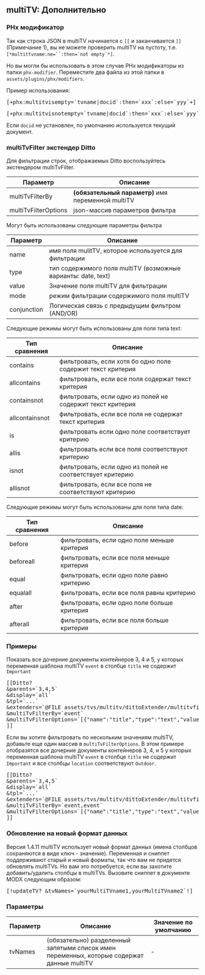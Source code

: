 
<meta http-equiv="Content-Type" content="text/html; charset=utf-8">
<h2>multiTV: Дополнительно</h2>

<h3 class="sub-header text-bold"><a id="1193"></a>PHx модификатор</h3>
<div class="well"><p>Так как строка JSON в multiTV начинается с <code>[[</code> и заканчивается <code>]]</code> (Примечание 1), вы не можете проверить multiTV на пустоту, т.е. <code>[*multittvname:ne=``:then=`not empty`*]</code>.</p>
<p>Но вы могли бы использовать в этом случае PHx модификаторы из папки <code>phx-modifier</code>. Переместите два файла из этой папки в <code>assets/plugins/phx/modifiers</code>.</p>
<p><span class="text-bold">Пример использования:</span></p>
<pre class="brush: html;">[+phx:multitvisempty=`tvname|docid`:then=`xxx`:else=`yyy`+]</pre>
<pre class="brush: html;">[+phx:multitvisnotempty=`tvname|docid`:then=`xxx`:else=`yyy`+]</pre>
<p>Если <code>docid</code> не установлен, по умолчанию используется текущий документ.</p></div>
<h3 class="sub-header text-bold"><a id="1194"></a>multiTvFilter экстендер Ditto</h3>
<div class="well"><p>Для фильтрации строк, отображаемых Ditto воспользуйтесь экстендером multiTvFilter.</p>
<div class="flip-scroll">
<table class="table table-bordered table-vcenter flip-content">
<thead class="flip-content bordered-palegreen">
<tr><th>Параметр</th><th>Описание</th></tr>
</thead>
<tbody>
<tr>
<td>multiTvFilterBy</td>
<td><b>(обязательный параметр)</b> имя переменной multiTV</td>
</tr>
<tr>
<td>multiTvFilterOptions</td>
<td>json-массив параметров фильтра</td>
</tr>
</tbody>
</table>
</div>
<p>Могут быть использованы следующие параметры фильтра</p>
<div class="flip-scroll">
<table class="table table-bordered table-vcenter flip-content">
<thead class="flip-content bordered-palegreen">
<tr><th>Параметр</th><th>Описание</th></tr>
</thead>
<tbody>
<tr>
<td>name</td>
<td>имя поля mulitTV, которое используется для фильтрации</td>
</tr>
<tr>
<td>type</td>
<td>тип содержимого поля multiTV (возможные варианты: date, text)</td>
</tr>
<tr>
<td>value</td>
<td>Значение поля multiTV для фильтрации</td>
</tr>
<tr>
<td>mode</td>
<td>режим фильтрации содержимого поля multiTV</td>
</tr>
<tr>
<td>conjunction</td>
<td>Логическая связь с предыдущим фильтром (AND/OR)</td>
</tr>
</tbody>
</table>
</div>
<p>Следующие режимы могут быть использованы для поля типа <span class="text-bold">text</span>:</p>
<div class="flip-scroll">
<table class="table table-bordered table-vcenter flip-content">
<thead class="flip-content bordered-palegreen">
<tr><th>Тип сравнения</th><th>Описание</th></tr>
</thead>
<tbody>
<tr>
<td>contains</td>
<td>фильтровать, если хотя бо одно поле содержит текст критерия</td>
</tr>
<tr>
<td>allcontains</td>
<td>фильтровать, если все поля содержат текст критерия</td>
</tr>
<tr>
<td>containsnot</td>
<td>фильтровать, если одно из полей не содержит текст критерия</td>
</tr>
<tr>
<td>allcontainsnot</td>
<td>фильтровать, если все поля не содержат текст критерия</td>
</tr>
<tr>
<td>is</td>
<td>фильтровать если одно поле соответствует критерию</td>
</tr>
<tr>
<td>allis</td>
<td>фильтровать если все поля соответствуют критерию</td>
</tr>
<tr>
<td>isnot</td>
<td>фильтровать, если одно из полей не соответствует критерию</td>
</tr>
<tr>
<td>allisnot</td>
<td>фильтровать, если все поля не соответствуют критерию</td>
</tr>
</tbody>
</table>
</div>
<p>Следующие режимы могут быть использованы для поля типа <span class="text-bold">date</span>:</p>
<div class="flip-scroll">
<table class="table table-bordered table-vcenter flip-content">
<thead class="flip-content bordered-palegreen">
<tr><th>Тип сравнения</th><th>Описание</th></tr>
</thead>
<tbody>
<tr>
<td>before</td>
<td>фильтровать, если одно поле меньше критерия</td>
</tr>
<tr>
<td>beforeall</td>
<td>фильтровать, если все поля меньше критерия</td>
</tr>
<tr>
<td>equal</td>
<td>фильтровать, если одно поле равно критерию</td>
</tr>
<tr>
<td>equalall</td>
<td>фильтровать, если все поля равны критерию</td>
</tr>
<tr>
<td>after</td>
<td>фильтровать, если одно поле больше критерия</td>
</tr>
<tr>
<td>afterall</td>
<td>фильтровать, если все поля больше критерия</td>
</tr>
</tbody>
</table>
</div>
<h3 id="examples">Примеры</h3>
<p>Показать все дочерние документы контейнеров 3, 4 и 5, у которых переменная шаблона multiTV <code>event</code> в столбце <code>title</code> не содержит <code>Important</code></p>
<pre class="brush: html;">[[Ditto?
&parents=`3,4,5`
&display=`all`
&tpl=`...`
&extenders=`@FILE assets/tvs/multitv/dittoExtender/multitvfilter.extender.inc.php`
&multiTvFilterBy=`event`
&multiTvFilterOptions=`[{"name":"title","type":"text","value":"Important","mode":"contains"}]`
]]</pre>
<p>Если вы хотите фильтровать по нескольким значениям multiTV, добавьте еще один массив в <code>multiTvFilterOptions</code>. В этом примере отобразятся все дочерние документы контейнеров 3, 4, и 5 у которых переменная шаблона multiTV <code>event</code> в столбце <code>title</code> не содержит <code>Important</code> и все столбцы <code>location</code> соответствуют <code>Outdoor</code>.</p>
<pre class="brush: html;">[[Ditto?
&parents=`3,4,5`
&display=`all`
&tpl=`...`
&extenders=`@FILE assets/tvs/multitv/dittoExtender/multitvfilter.extender.inc.php`
&multiTvFilterBy=`event,event`
&multiTvFilterOptions=`[{"name":"title","type":"text","value":"Important","mode":"contains"},{"name":"location","type":"text","value":"Outdoor","mode":"allisnot","conjunction":"OR"}]`
]]</pre>
</div>
<h3 class="sub-header text-bold"><a id="1196"></a>Обновление на новый формат данных</h3>
<div class="well"><p>Версия 1.4.11 multiTV использует новый формат данных (имена столбцов сохраняются в виде ключ - значение). Переменная и сниппет поддерживают старый и новый форматы, так что вам не придется обновлять multiTVs. Но вам это потребуется, если вы захотите добавить/удалить столбцы в multiTVs. Вызовите сниппет в документе MODX следующим образом:</p>
<pre class="brush: html;">[!updateTV? &tvNames=`yourMultiTVname1,yourMultiTVname2`!]</pre>
<h3 class="sub-header text-bold">Параметры</h3>
<div class="flip-scroll">
<table class="table table-bordered table-vcenter flip-content">
<thead class="flip-content bordered-palegreen">
<tr><th>Параметр</th><th>Описание</th><th>Значение по умолчанию</th></tr>
</thead>
<tbody>
<tr>
<td>tvNames</td>
<td><span class="text-bold">(обязательно)</span> разделенный запятыми список имен переменных, которые содержат данные multiTV</td>
<td>-</td>
</tr>
</tbody>
</table>
</div>
</div>